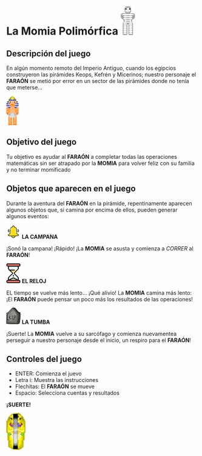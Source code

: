 # La Momia Polimórfica ![](https://github.com/algo1unsam/wollok_game_losMomia/blob/master/images/momia_quieta_adelante.png) 

## Descripción del juego

En algún momento remoto del Imperio Antiguo, cuando los egipcios construyeron las pirámides Keops, Kefrén y Micerinos; nuestro personaje el **FARAÓN** se metió por error en un sector de las pirámides donde no tenía que meterse...

![](https://github.com/algo1unsam/wollok_game_losMomia/blob/master/images/faraon_quieto_adelante.png)


## Objetivo del juego

Tu objetivo es ayudar al **FARAÓN** a completar todas las operaciones matemáticas sin ser atrapado por la **MOMIA** para volver feliz con su familia y no terminar momificado


## Objetos que aparecen en el juego

Durante la aventura del **FARAÓN** en la pirámide, repentinamente aparecen algunos objetos que, si camina por encima de ellos, pueden generar algunos eventos:

![](https://github.com/algo1unsam/wollok_game_losMomia/blob/master/images/campana.png)
**LA CAMPANA**

¡Sonó la campana! ¡Rápido! ¡La **MOMIA** se asusta y comienza a *CORRER* al **FARAÓN**!

![](https://github.com/algo1unsam/wollok_game_losMomia/blob/master/images/reloj.png)
**EL RELOJ**

EL tiempo se vuelve más lento... ¡Qué alivio! La **MOMIA** camina más lento: ¡El **FARAÓN** puede pensar un poco más los resultados de las operaciones!

![](https://github.com/algo1unsam/wollok_game_losMomia/blob/master/images/tumba.png)
**LA TUMBA**

¡Suerte! La **MOMIA** vuelve a su sarcófago y comienza nuevamentea perseguir a nuestro personaje desde el inicio, un respiro para el **FARAÓN**!


## Controles del juego

+ ENTER: Comienza el juevo
+ Letra i: Muestra las instrucciones
+ Flechitas: El **FARAÓN** se mueve 
+ Espacio: Selecciona cuentas y resultados



**¡SUERTE!**

![](https://github.com/algo1unsam/wollok_game_losMomia/blob/master/images/momia_tumba_abierta_1.png)




